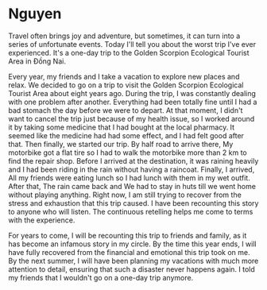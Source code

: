 # Nguyen
Travel often brings joy and adventure, but sometimes, it can turn into a series of unfortunate events. Today I'll tell you about the worst trip I've ever experienced. It's a one-day trip to the Golden Scorpion Ecological Tourist Area in Đồng Nai. 

Every year, my friends and I take a vacation to explore new places and relax. We decided to go on a trip to visit the Golden Scorpion Ecological Tourist Area about eight years ago. During the trip, I was constantly dealing with one problem after another. Everything had been totally fine until I had a bad stomach the day before we were to depart. At that moment, I didn't want to cancel the trip just because of my health issue, so I worked around it by taking some medicine that I had bought at the local pharmacy. It seemed like the medicine had had some effect, and I had felt good after that. Then finally, we started our trip. By half road to arrive there, My motorbike got a flat tire so I had to walk the motorbike more than 2 km to find the repair shop. Before I arrived at the destination, it was raining heavily and I had been riding in the rain without having a raincoat. Finally, I arrived, All my friends were eating lunch so I had lunch with them in my wet outfit. After that, The rain came back and We had to stay in huts till we went home without playing anything. Right now, I am still trying to recover from the stress and exhaustion that this trip caused. I have been recounting this story to anyone who will listen. The continuous retelling helps me come to terms with the experience. 

For years to come, I will be recounting this trip to friends and family, as it has become an infamous story in my circle. By the time this year ends, I will have fully recovered from the financial and emotional this trip took on me. By the next summer, I will have been planning my vacations with much more attention to detail, ensuring that such a disaster never happens again. I told my friends that I wouldn't go on a one-day trip anymore.